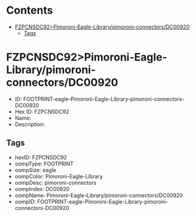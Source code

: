 



Contents
========

* [FZPCNSDC92>Pimoroni-Eagle-Library/pimoroni-connectors/DC00920](#fzpcnsdc92pimoroni-eagle-librarypimoroni-connectorsdc00920)
	* [Tags](#tags)

# FZPCNSDC92>Pimoroni-Eagle-Library/pimoroni-connectors/DC00920

- ID: FOOTPRINT-eagle-Pimoroni-Eagle-Library-pimoroni-connectors-DC00920
- Hex ID: FZPCNSDC92
- Name: 
- Description: 

## Tags

- hexID: FZPCNSDC92
- oompType: FOOTPRINT
- oompSize: eagle
- oompColor: Pimoroni-Eagle-Library
- oompDesc: pimoroni-connectors
- oompIndex: DC00920
- oompName: Pimoroni-Eagle-Library/pimoroni-connectors/DC00920
- oompID: FOOTPRINT-eagle-Pimoroni-Eagle-Library-pimoroni-connectors-DC00920
